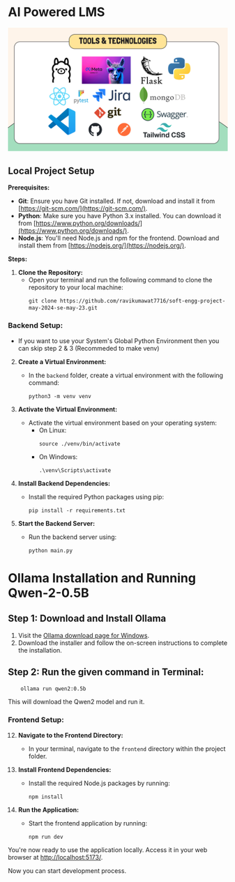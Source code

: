 # AI Powered LMS

<img src="https://raw.githubusercontent.com/ravikumawat7716/soft-engg-project-may-2024-se-may-23/main/frontend/public/SE%20Team%2023%20.jpg?token=GHSAT0AAAAAACWMK2EEDYU6VGHUSKBD2PSMZXHLOLQ">

## Local Project Setup

**Prerequisites:**

- **Git**: Ensure you have Git installed. If not, download and install it from [https://git-scm.com/](https://git-scm.com/).
- **Python**: Make sure you have Python 3.x installed. You can download it from [https://www.python.org/downloads/](https://www.python.org/downloads/).
- **Node.js**: You'll need Node.js and npm for the frontend. Download and install them from [https://nodejs.org/](https://nodejs.org/).

**Steps:**

1. **Clone the Repository:**
   - Open your terminal and run the following command to clone the repository to your local machine:
     ```
     git clone https://github.com/ravikumawat7716/soft-engg-project-may-2024-se-may-23.git
     ```

### Backend Setup:

- If you want to use your System's Global Python Environment then you can skip step 2 & 3 (Recommeded to make venv)

2. **Create a Virtual Environment:**

   - In the `backend` folder, create a virtual environment with the following command:
     ```
     python3 -m venv venv
     ```

3. **Activate the Virtual Environment:**

   - Activate the virtual environment based on your operating system:
     - On Linux:
       ```
       source ./venv/bin/activate
       ```
     - On Windows:
       ```
       .\venv\Scripts\activate
       ```

4. **Install Backend Dependencies:**

   - Install the required Python packages using pip:
     ```
     pip install -r requirements.txt
     ```

5. **Start the Backend Server:**
   - Run the backend server using:
     ```
     python main.py
     ```

# Ollama Installation and Running Qwen-2-0.5B

## Step 1: Download and Install Ollama

1. Visit the [Ollama download page for Windows](https://www.ollama.com/download/windows).
2. Download the installer and follow the on-screen instructions to complete the installation.

## Step 2: Run the given command in Terminal:

```
    ollama run qwen2:0.5b
```

This will download the Qwen2 model and run it.

### Frontend Setup:

12. **Navigate to the Frontend Directory:**

    - In your terminal, navigate to the `frontend` directory within the project folder.

13. **Install Frontend Dependencies:**

    - Install the required Node.js packages by running:
      ```
      npm install
      ```

14. **Run the Application:**
    - Start the frontend application by running:
      ```
      npm run dev
      ```

You're now ready to use the application locally. Access it in your web browser at [http://localhost:5173/](http://localhost:5173/).

Now you can start development process.
